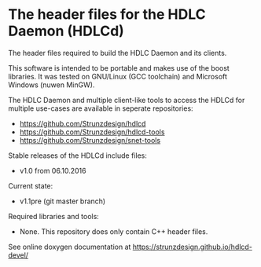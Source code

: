 # The header files for the HDLC Daemon (HDLCd)
The header files required to build the HDLC Daemon and its clients.

This software is intended to be portable and makes use of the boost libraries. It was tested on GNU/Linux (GCC toolchain)
and Microsoft Windows (nuwen MinGW).

The HDLC Daemon and multiple client-like tools to access the HDLCd for multiple use-cases are available in
seperate repositories:
- https://github.com/Strunzdesign/hdlcd
- https://github.com/Strunzdesign/hdlcd-tools
- https://github.com/Strunzdesign/snet-tools

Stable releases of the HDLCd include files:
- v1.0 from 06.10.2016

Current state:
- v1.1pre (git master branch)

Required libraries and tools:
- None. This repository does only contain C++ header files.

See online doxygen documentation at https://strunzdesign.github.io/hdlcd-devel/
